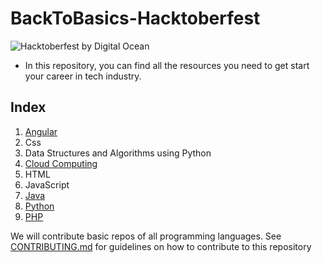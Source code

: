 # BackToBasics-Hacktoberfest
![Hacktoberfest by Digital Ocean](/assets/hackfest2020.png "Hacktoberfest")
 - In this repository, you can find all the resources you need to get start your career in tech industry. 

## Index
 1. [Angular](https://github.com/thedevankit/angular) 
 2. Css
 3. Data Structures and Algorithms using Python
 3. [Cloud Computing](/cloud-computing/google-cloud/cloud-run-website)
 4. HTML
 5. JavaScript
 6. [Java](/Java)
 7. [Python](/Python-basics-in-10-programs)
 8. [PHP](/PHP/)
 
We will contribute basic repos of all programming languages. See [CONTRIBUTING.md](https://github.com/mahawiki/BackToBasics-Hacktoberfest/blob/main/CONTRIBUTING.md) for guidelines on how to contribute to this repository
